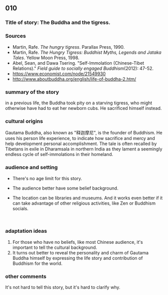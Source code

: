 ## 010
### Title of story: The Buddha and the tigress.



### Sources

* Martin, Rafe. *The hungry tigress*. Parallax Press, 1990.
* Martin, Rafe. *The Hungry Tigress: Buddhist Myths, Legends and Jataka Tales*. Yellow Moon Press, 1998.
* Abel, Sean, and Dawa Tsering. "Self-Immolation (Chinese-Tibet Relations)." *Field guide to socially engaged Buddhism*(2012): 47-52.
* https://www.economist.com/node/21549930
* http://www.aboutbuddha.org/english/life-of-buddha-2.htm/



### summary of the story

 in a previous life, the Buddha took pity on a starving tigress, who might otherwise have had to eat her newborn cubs. He sacrificed himself instead. 



### cultural origins

Gautama Buddha, also known as "释迦摩尼", is the founder of Buddhism. He uses his person life experience, to indicate how sacrifice and mercy and help development personal accomplishment. The tale is often recalled by Tibetans in exile in Dharamsala in northern India as they lament a seemingly endless cycle of self-immolations in their homeland.



### audience and setting
* There's no age limit for this story.

* The audience better have some belief background.

* The location can be libraries and museums. And it works even better if it can take advantage of other religious activities, like Zen or Buddhism socials.

  ​

### adaptation ideas
1. For those who have no beliefs, like most Chinese audience, it's important to tell the cultural background.
2. It turns out better to reveal the personality and charm of Gautama Buddha himself by expressing the life story and contribution of Buddhism for the world.



### other comments

It's not hard to tell this story, but it's hard to clarify why.
